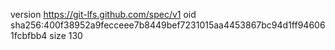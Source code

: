 version https://git-lfs.github.com/spec/v1
oid sha256:400f38952a9fecceee7b8449bef7231015aa4453867bc94d1ff946061fcbfbb4
size 130
